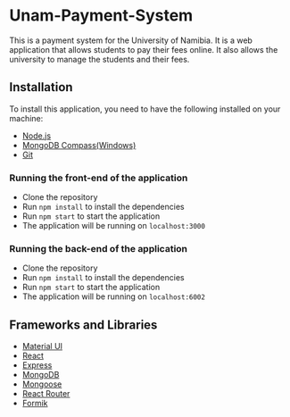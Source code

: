 # Unam-Payment-System

This is a payment system for the University of Namibia. It is a web application that allows students to pay their fees online. It also allows the university to manage the students and their fees.

## Installation
To install this application, you need to have the following installed on your machine:
- [Node.js](https://nodejs.org/en/)
- [MongoDB Compass(Windows)](https://downloads.mongodb.com/compass/mongodb-compass-1.33.1-win32-x64.exe)
- [Git](https://git-scm.com/)
### Running the front-end of the application
- Clone the repository
- Run `npm install` to install the dependencies
- Run `npm start` to start the application
- The application will be running on `localhost:3000`

### Running the back-end of the application
- Clone the repository
- Run `npm install` to install the dependencies
- Run `npm start` to start the application
- The application will be running on `localhost:6002`

## Frameworks and Libraries
- [Material UI](https://mui.com/)
- [React](https://reactjs.org/)
- [Express](https://expressjs.com/)
- [MongoDB](https://www.mongodb.com/)
- [Mongoose](https://mongoosejs.com/)
- [React Router](https://reactrouter.com/)
- [Formik](https://formik.org/)
